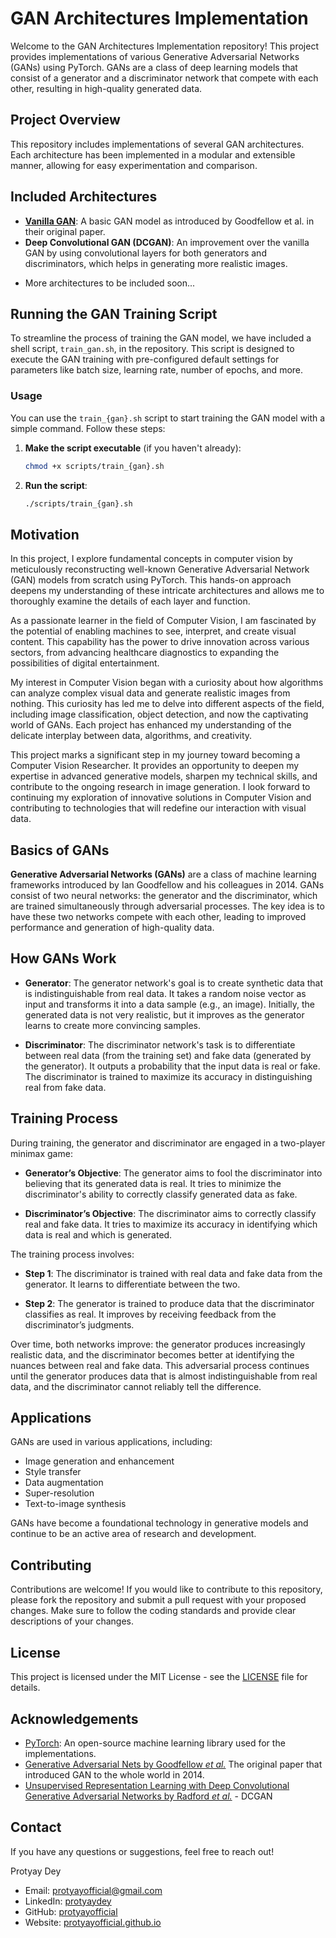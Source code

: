 # GAN Architectures Implementation

Welcome to the GAN Architectures Implementation repository! This project provides implementations of various Generative Adversarial Networks (GANs) using PyTorch. GANs are a class of deep learning models that consist of a generator and a discriminator network that compete with each other, resulting in high-quality generated data.

## Project Overview

This repository includes implementations of several GAN architectures. Each architecture has been implemented in a modular and extensible manner, allowing for easy experimentation and comparison.

## Included Architectures

- **[Vanilla GAN](./models/AdversarialNets.py)**: A basic GAN model as introduced by Goodfellow et al. in their original paper.
- **Deep Convolutional GAN (DCGAN)**: An improvement over the vanilla GAN by using convolutional layers for both generators and discriminators, which helps in generating more realistic images.
<!-- - **Conditional GAN (cGAN)**: A GAN variant where the generator and discriminator receive additional information (e.g., class labels) to condition the generation process.
- **Wasserstein GAN (WGAN)**: An alternative to the traditional GANs that uses the Wasserstein distance to improve training stability and the quality of generated samples.
- **Wasserstein GAN with Gradient Penalty (WGAN-GP)**: An enhanced version of WGAN that includes a gradient penalty term to further stabilize the training process.
- **Least Squares GAN (LSGAN)**: A GAN variant that uses least squares loss instead of binary cross-entropy, aiming to address some of the issues with vanishing gradients. -->
- More architectures to be included soon...

## Running the GAN Training Script

To streamline the process of training the GAN model, we have included a shell script, `train_gan.sh`, in the repository. This script is designed to execute the GAN training with pre-configured default settings for parameters like batch size, learning rate, number of epochs, and more.

### Usage

You can use the `train_{gan}.sh` script to start training the GAN model with a simple command. Follow these steps:

1. **Make the script executable** (if you haven't already):
    ```bash
    chmod +x scripts/train_{gan}.sh
    ```

2. **Run the script**:
    ```bash
    ./scripts/train_{gan}.sh
    ```

## Motivation
In this project, I explore fundamental concepts in computer vision by meticulously reconstructing well-known Generative Adversarial Network (GAN) models from scratch using PyTorch. This hands-on approach deepens my understanding of these intricate architectures and allows me to thoroughly examine the details of each layer and function.

As a passionate learner in the field of Computer Vision, I am fascinated by the potential of enabling machines to see, interpret, and create visual content. This capability has the power to drive innovation across various sectors, from advancing healthcare diagnostics to expanding the possibilities of digital entertainment.

My interest in Computer Vision began with a curiosity about how algorithms can analyze complex visual data and generate realistic images from nothing. This curiosity has led me to delve into different aspects of the field, including image classification, object detection, and now the captivating world of GANs. Each project has enhanced my understanding of the delicate interplay between data, algorithms, and creativity.

This project marks a significant step in my journey toward becoming a Computer Vision Researcher. It provides an opportunity to deepen my expertise in advanced generative models, sharpen my technical skills, and contribute to the ongoing research in image generation. I look forward to continuing my exploration of innovative solutions in Computer Vision and contributing to technologies that will redefine our interaction with visual data.

## Basics of GANs
**Generative Adversarial Networks (GANs)** are a class of machine learning frameworks introduced by Ian Goodfellow and his colleagues in 2014. GANs consist of two neural networks: the generator and the discriminator, which are trained simultaneously through adversarial processes. The key idea is to have these two networks compete with each other, leading to improved performance and generation of high-quality data.

## How GANs Work
- **Generator**: The generator network's goal is to create synthetic data that is indistinguishable from real data. It takes a random noise vector as input and transforms it into a data sample (e.g., an image). Initially, the generated data is not very realistic, but it improves as the generator learns to create more convincing samples.

- **Discriminator**: The discriminator network's task is to differentiate between real data (from the training set) and fake data (generated by the generator). It outputs a probability that the input data is real or fake. The discriminator is trained to maximize its accuracy in distinguishing real from fake data.

## Training Process
During training, the generator and discriminator are engaged in a two-player minimax game:

- **Generator’s Objective**: The generator aims to fool the discriminator into believing that its generated data is real. It tries to minimize the discriminator's ability to correctly classify generated data as fake.
 
- **Discriminator’s Objective**: The discriminator aims to correctly classify real and fake data. It tries to maximize its accuracy in identifying which data is real and which is generated.

The training process involves:

- **Step 1**: The discriminator is trained with real data and fake data from the generator. It learns to differentiate between the two.

- **Step 2**: The generator is trained to produce data that the discriminator classifies as real. It improves by receiving feedback from the discriminator’s judgments.

Over time, both networks improve: the generator produces increasingly realistic data, and the discriminator becomes better at identifying the nuances between real and fake data. This adversarial process continues until the generator produces data that is almost indistinguishable from real data, and the discriminator cannot reliably tell the difference.

## Applications
GANs are used in various applications, including:

- Image generation and enhancement
- Style transfer
- Data augmentation
- Super-resolution
- Text-to-image synthesis

GANs have become a foundational technology in generative models and continue to be an active area of research and development.

## Contributing
Contributions are welcome! If you would like to contribute to this repository, please fork the repository and submit a pull request with your proposed changes. Make sure to follow the coding standards and provide clear descriptions of your changes.

## License
This project is licensed under the MIT License - see the [LICENSE](./LICENSE) file for details.


## Acknowledgements

- [PyTorch](https://pytorch.org/): An open-source machine learning library used for the implementations.
- [Generative Adversarial Nets by Goodfellow _et al._](https://arxiv.org/pdf/1406.2661) The original paper that introduced GAN to the whole world in 2014.
- [Unsupervised Representation Learning with Deep Convolutional Generative Adversarial Networks by Radford _et al._](https://arxiv.org/pdf/1511.06434) - DCGAN

## Contact
If you have any questions or suggestions, feel free to reach out!

Protyay Dey
- Email: [protyayofficial@gmail.com](mailto:protyayofficial.gmail.com)
- LinkedIn: [protyaydey](https:www.linkedin.com/in/protyaydey)
- GitHub: [protyayofficial](https://www.github.com/protyayofficial)
- Website: [protyayofficial.github.io](https://protyayofficial.github.io)
